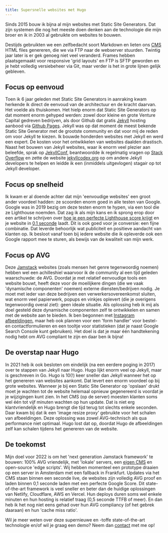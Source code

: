 ```yaml
---
title: Supersnelle websites met Hugo
---
```


Sinds 2015 bouw ik bijna al mijn websites met Static Site Generators. Dat zijn systemen die nog het meeste doen denken aan de technologie die mijn broer en ik in 2003 al gebruikte om websites te bouwen. 

Destijds gebruikten we een zelfbedacht soort Markdown en lieten ons [CMS](http://www.joost.vdschee.nl/index.php?item=505) HTML files genereren, die we via FTP naar de webserver stuurden. Twintig jaar later is er gek genoeg niet veel veranderd. Frames hebben plaatsgemaakt voor responsive 'grid layouts' en FTP is SFTP geworden en je hebt volledig versiebeheer via Git, maar verder is het in grote lijnen gelijk gebleven.

## Focus op eenvoud

Toen ik 6 jaar geleden met Static Site Generators in aanraking kwam herkende ik direct de eenvoud van de architectuur en de kracht daarvan. Het voelde als thuiskomen. Het hielp enorm dat Static Site Generators op dat moment enorm gehyped werden: zowel door kleine en grote Venture Capital gedreven bedrijven, als door Github dat gratis [Jekyll](https://jekyllrb.com/) hosting aanbood via [Github Pages](https://pages.github.com/). Jekyll was op dat moment de meest bekende Static Site Generator met de grootste community en dat voor mij de reden om voor Jekyll te kiezen. Ik bouwde honderden websites met Jekyll en werd een expert. De kosten voor het ontwikkelen van websites daalden drastisch. Naast het bouwen van Jekyll websites, waar ik enorm veel plezier aan beleefde, sprak op [JekyllConf](https://www.usecue.com/blog/speaking-at-jekyllconf2019/), beantwoordde ik regelmatig vragen op [Stack Overflow](https://stackoverflow.com/users/2397550/joosts?tab=profile) en zette de website [jekyllcodex.org](https://jekyllcodex.org) op om andere Jekyll developers te helpen en leidde ik een (inmiddels uitgevlogen) stagair op tot Jekyll developer. 

## Focus op snelheid

Ik kwam er al doende achter dat mijn 'eenvoudige websites' een groot ander voordeel hadden: ze scoorden enorm goed in alle testen van Google. Google was in 2019 bezig om deze testen enorm te hypen, via een tool die ze Lighthouse noemden. Dat zag ik als mijn kans en ik sprong erop door een artikel te schrijven over [hoe je een perfecte Lighthouse score krijgt](/blog/how-to-get-a-100-google-lighthouse-score/) en je website in [0,1 seconde](/blog/websites-that-load-instantly/) laadt. Dit is ook goed voor je conversie: een fijne combinatie. Dat leverde behoorlijk wat publiciteit en positieve aandacht van klanten op. Ik besloot vanaf toen bij iedere website die ik opleverde ook een Google rapport mee te sturen, als bewijs van de kwaliteit van mijn werk.

## Focus op AVG

Deze [Jamstack](https://jamstack.org/) websites (zoals mensen het genre tegenwoordig noemen) hebben wel een achilleshiel waarvoor ik de community al een tijd geleden waarschuwde: de AVG. Doordat je met relatief eenvoudige tools een website bouwt, heeft deze voor de moeilijkere dingen (die we vaak 'dynamische componenten' noemen) externe diensten/bedrijven nodig. Je moet met ieder van deze bedrijven een verwerkersovereenkomst sluiten, wat enorm veel papierwerk, popups en vinkjes oplevert (die je overigens tegenwoordig overal ziet): geen ideale situatie. Als oplossing heb ik mij als doel gesteld deze dynamische componenten zelf te ontwikkelen en samen met de website aan te bieden. Ik ben begonnen met [Instagram afbeeldingen](https://profilepageimages.usecue.com/), maar heb ook plannen voor een 'form handler' voor bestel- en contactformulieren en een tooltje voor statistieken (dat je naast Google Search Console kunt gebruiken). Het doel is dat je maar één handtekening nodig hebt om AVG compliant te zijn en daar ben ik bijna!

## De overstap naar Hugo

In 2021 heb ik ook besloten om eindelijk (na een eerdere poging in 2017) over te stappen van Jekyll naar Hugo. Hugo lijkt enorm veel op Jekyll, maar is geschreven in Go. Hugo is 10(!) keer sneller dan Jekyll wanneer het op het genereren van websites aankomt. Dat levert een enorm voordeel op bij grote websites. Wanneer je bij een Static Site Generator op 'opslaan' drukt moet je wachten tot de website helemaal opnieuw gegenereerd is voordat je je wijzigingen kunt zien. In het CMS (op de server) moesten klanten soms wel één tot vijf minuten wachten op hun update. Dat is niet erg klantvriendelijk en Hugo brengt die tijd terug tot slechts enkele seconden. Daar kwam bij dat ik een 'image resize proxy' gebruikte voor het schalen van afbeeldingen. Deze oplossing was zowel AVG-technisch als qua performance niet optimaal. Hugo lost dat op, doordat Hugo de afbeeldingen zelf kan schalen tijdens het genereren van de website.

## De toekomst

Mijn doel voor 2022 is om het 'next generation Jamstack framework' te bouwen: 100% AVG vriendelijk, met 'lokale' servers, een [eigen CMS](https://hugocms.usecue.nl) en open-source 'edge scripts'. Wij hebben momenteel een prototype draaien op een server in Amsterdam met een fallback in Frankfurt. Updates via het CMS staan binnen een seconde live, de websites zijn volledig AVG proof en laden binnen 0,1 seconde laden met een perfecte Google Score. Dit state-of-the-art framework is veel sneller en beter dan de huidige oplossingen van Netlify, Cloudflare, AWS en Vercel. Hun deploys duren soms wel enkele minuten en hun hosting is relatief traag (0,5 seconde TTFB of meer). En dan heb ik het nog niet eens gehad over hun AVG compliancy (of het gebrek daaraan) en hun 'cache miss ratio'.

Wil je meer weten over deze supernieuwe en -toffe state-of-the-art technologie en/of wil je graag een demo? Neem dan [contact](/nl/contact) met me op!